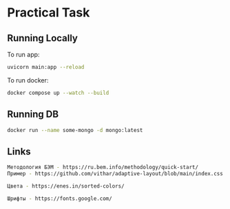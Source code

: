 # Practical Task

## Running Locally

To run app:

```sh
uvicorn main:app --reload
```

To run docker:

```sh
docker compose up --watch --build
```

## Running DB

```sh
docker run --name some-mongo -d mongo:latest
```

## Links

```sh
Методология БЭМ - https://ru.bem.info/methodology/quick-start/
Пример - https://github.com/vithar/adaptive-layout/blob/main/index.css

Цвета - https://enes.in/sorted-colors/

Шрифты - https://fonts.google.com/
```